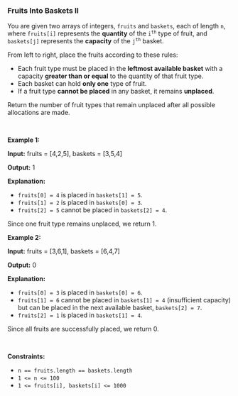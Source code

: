 
<h3>Fruits Into Baskets II</h3>
<div><p>You are given two arrays of integers, <code>fruits</code> and <code>baskets</code>, each of length <code>n</code>, where <code>fruits[i]</code> represents the <strong>quantity</strong> of the <code>i<sup>th</sup></code> type of fruit, and <code>baskets[j]</code> represents the <strong>capacity</strong> of the <code>j<sup>th</sup></code> basket.</p>
<p>From left to right, place the fruits according to these rules:</p>
<ul>
<li>Each fruit type must be placed in the <strong>leftmost available basket</strong> with a capacity <strong>greater than or equal</strong> to the quantity of that fruit type.</li>
<li>Each basket can hold <b>only one</b> type of fruit.</li>
<li>If a fruit type <b>cannot be placed</b> in any basket, it remains <b>unplaced</b>.</li>
</ul>
<p>Return the number of fruit types that remain unplaced after all possible allocations are made.</p>
<p> </p>
<p><strong>Example 1:</strong></p>
<div class="example-block">
<p><strong>Input:</strong> <span class="example-io">fruits = [4,2,5], baskets = [3,5,4]</span></p>
<p><strong>Output:</strong> <span class="example-io">1</span></p>
<p><strong>Explanation:</strong></p>
<ul>
<li><code>fruits[0] = 4</code> is placed in <code>baskets[1] = 5</code>.</li>
<li><code>fruits[1] = 2</code> is placed in <code>baskets[0] = 3</code>.</li>
<li><code>fruits[2] = 5</code> cannot be placed in <code>baskets[2] = 4</code>.</li>
</ul>
<p>Since one fruit type remains unplaced, we return 1.</p>
</div>
<p><strong>Example 2:</strong></p>
<div class="example-block">
<p><strong>Input:</strong> <span class="example-io">fruits = [3,6,1], baskets = [6,4,7]</span></p>
<p><strong>Output:</strong> <span class="example-io">0</span></p>
<p><strong>Explanation:</strong></p>
<ul>
<li><code>fruits[0] = 3</code> is placed in <code>baskets[0] = 6</code>.</li>
<li><code>fruits[1] = 6</code> cannot be placed in <code>baskets[1] = 4</code> (insufficient capacity) but can be placed in the next available basket, <code>baskets[2] = 7</code>.</li>
<li><code>fruits[2] = 1</code> is placed in <code>baskets[1] = 4</code>.</li>
</ul>
<p>Since all fruits are successfully placed, we return 0.</p>
</div>
<p> </p>
<p><strong>Constraints:</strong></p>
<ul>
<li><code>n == fruits.length == baskets.length</code></li>
<li><code>1 &lt;= n &lt;= 100</code></li>
<li><code>1 &lt;= fruits[i], baskets[i] &lt;= 1000</code></li>
</ul>
</div>
